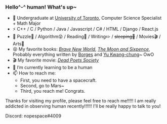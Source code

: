 ### Hello^-^ human! What's up~

- 🍻 Undergraduate at [University of Toronto](https://www.utoronto.ca), Computer Science Specialist + Math Major
- ⚡ C++ / C / Python / Java / Javascript / C# / HTML / Django / React.js
- 🏃 Puzzle🧩 / Algorithm😝 / Reading📖 / Writing✏️ / <del>sleeping🤔</del> / Movies🎬 / Arts🎨
- 😝 My favorite books: *[Brave New World](https://en.wikipedia.org/wiki/Brave_New_World)*, *[The Moon and Sixpence](https://en.wikipedia.org/wiki/The_Moon_and_Sixpence)*, Probably everything written by [Borges](https://en.wikipedia.org/wiki/Jorge_Luis_Borges) and [Yu Kwang-chung](https://en.wikipedia.org/wiki/Yu_Kwang-chung)~ OwO
- 🎬 My favorite movie: *[Dead Poets Society](https://en.wikipedia.org/wiki/Dead_Poets_Society)*
- 🌱 I’m currently learning to be a human
- 📫 How to reach me:
    - First, you need to have a spacecraft.
    - Second, go to Mars~
    - Third, you reach me! Congrats.

Thanks for visiting my profile, please feel free to reach me!!!!! I am really addicted in observing human recently!!!!!! I'll be really happy to talk to you!

Discord: nopespace#4009
